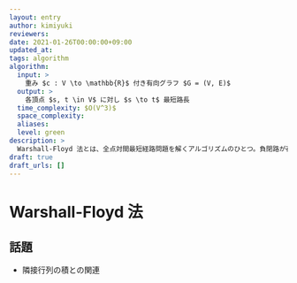 ```yaml
---
layout: entry
author: kimiyuki
reviewers:
date: 2021-01-26T00:00:00+09:00
updated_at:
tags: algorithm
algorithm:
  input: >
    重み $c : V \to \mathbb{R}$ 付き有向グラフ $G = (V, E)$
  output: >
    各頂点 $s, t \in V$ に対し $s \to t$ 最短路長
  time_complexity: $O(V^3)$
  space_complexity:
  aliases:
  level: green
description: >
  Warshall-Floyd 法とは、全点対間最短経路問題を解くアルゴリズムのひとつ。負閉路が存在するなら検出できる。定数倍の軽い $O(V^3)$ で動く。
draft: true
draft_urls: []
---
```


# Warshall-Floyd  法

## 話題

-   隣接行列の積との関連

